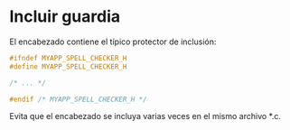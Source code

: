 # Incluir guardia

El encabezado contiene el típico protector de inclusión:

```c
#ifndef MYAPP_SPELL_CHECKER_H
#define MYAPP_SPELL_CHECKER_H

/* ... */

#endif /* MYAPP_SPELL_CHECKER_H */
```

Evita que el encabezado se incluya varias veces en el mismo archivo *.c.
